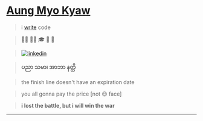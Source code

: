 # [Aung Myo Kyaw](https://www.aungmyokyaw.com)

> i [write](https://blog.aungmyokyaw.com) code

> 👨‍💻 🧘‍♂️ 🎓 🎉 🌼

> [![linkedin](https://img.shields.io/badge/LinkedIn-0077B5?style=for-the-badge&logo=linkedin&logoColor=white)](https://www.linkedin.com/in/aungmyokyaw/)

> **ပညာ သမာ၊ အာဘာ နတ္ထိ**

> the finish line doesn't have an expiration date

> you all gonna pay the price [not 😉 face]

> **i lost the battle, but i will win the war**

---
